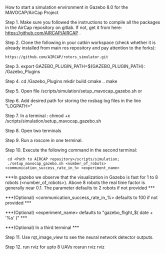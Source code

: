 How to start a simulation environment in Gazebo 8.0 for the MAVOCAP/AirCap Project

Step 1. Make sure you followed the instructions to compile all the packages in the AirCap repository on gitlab. If not, get it from here: https://github.com/AIRCAP/AIRCAP .

Step 2. Clone the following in your catkin workspace (check whether it is already installed from main ros repository and pay attention to the forks):

	https://github.com/AIRCAP/rotors_simulator.git

Step 3. export GAZEBO_PLUGIN_PATH=${GAZEBO_PLUGIN_PATH}: <Path to rotors_simulator>/Gazebo_Plugins

Step 4. cd <Path to rotors_simulator>/Gazebo_Plugins
	mkdir build
	cmake ..
	make

Step 5. Open file <Path to AIRCAP repository>/scripts/simulation/setup_mavocap_gazebo.sh or 

Step 6. Add desired path for storing the rosbag log files in the line "LOGPATH="

Step 7. In a terminal :  chmod +x <Path to AIRCAP repository>/scripts/simulation/setup_mavocap_gazebo.sh

Step 8. Open two terminals

Step 9. Run a roscore in one terminal.

Step 10. Execute the following command in the second terminal:

     cd <Path to AIRCAP repository>/scripts/simulation;
     ./setup_mavocap_gazebo.sh <number_of_robots> <communication_success_rate_in_%> <experiment_name> 

***In gazebo we observe that the visualization in Gazebo is fast for 1 to 8 robots (<number_of_robots>). Above 8 robots the real time factor is generally near 0.1. The parameter defaults to 2 robots if not provided ***

***(Optional) <communication_success_rate_in_%> defaults to 100 if not provided ***

***(Optional) <experiment_name> defaults to  "gazebo_flight_$( date + '%s' )" ***

***(Optional) In a third terminal ***

Step 11. Use rqt_image_view to see the neural network detector outputs.

Step 12. run rviz for upto 8 UAVs  rosrun rviz rviz
